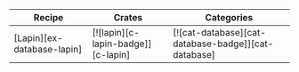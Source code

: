 | Recipe | Crates | Categories |
|--------|--------|------------|
| [Lapin][ex-database-lapin] | [![lapin][c-lapin-badge]][c-lapin] | [![cat-database][cat-database-badge]][cat-database] |
